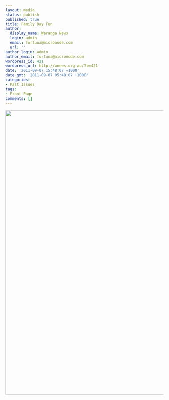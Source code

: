 ```yaml
---
layout: media
status: publish
published: true
title: Family Day Fun
author:
  display_name: Waranga News
  login: admin
  email: fortuna@micronode.com
  url: ''
author_login: admin
author_email: fortuna@micronode.com
wordpress_id: 421
wordpress_url: http://wnews.org.au/?p=421
date: '2011-09-07 15:48:07 +1000'
date_gmt: '2011-09-07 05:48:07 +1000'
categories:
- Past Issues
tags:
- Front Page
comments: []
---
```


<a href="{{ site.url }}/images/2011/09/frontpage-20110908.pdf"><img class="alignnone size-full wp-image-419" title="Front Page - 8 September 2011" src="{{ site.url }}/images/2011/09/frontpage-20110908.png" alt="" width="624" height="907" /></a>
